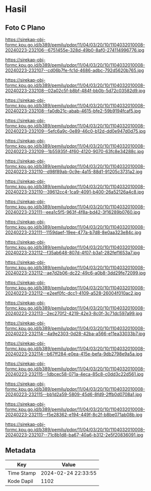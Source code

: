 # Hasil

## Foto C Plano

https://sirekap-obj-formc.kpu.go.id/b389/pemilu/pdpr/11/04/03/20/10/1104032010008-20240223-232106--6751455e-328d-49b0-8af0-274114996776.jpg

https://sirekap-obj-formc.kpu.go.id/b389/pemilu/pdpr/11/04/03/20/10/1104032010008-20240223-232107--cd06b7fe-fc1d-4686-adbc-792d5620b765.jpg

https://sirekap-obj-formc.kpu.go.id/b389/pemilu/pdpr/11/04/03/20/10/1104032010008-20240223-232108--02a02c5f-b8bf-484f-bb0b-5d72c03582d9.jpg

https://sirekap-obj-formc.kpu.go.id/b389/pemilu/pdpr/11/04/03/20/10/1104032010008-20240223-232108--fa0db21c-abab-4615-bfe2-59b9194fcaf5.jpg

https://sirekap-obj-formc.kpu.go.id/b389/pemilu/pdpr/11/04/03/20/10/1104032010008-20240223-232109--5efc6a9c-0e89-46c0-b12d-dd0e947d0d75.jpg

https://sirekap-obj-formc.kpu.go.id/b389/pemilu/pdpr/11/04/03/20/10/1104032010008-20240223-232109--1b55935f-4f60-4120-9070-63fc8e34288c.jpg

https://sirekap-obj-formc.kpu.go.id/b389/pemilu/pdpr/11/04/03/20/10/1104032010008-20240223-232110--d98f89ab-0c9e-4a15-88d1-91205c3731a2.jpg

https://sirekap-obj-formc.kpu.go.id/b389/pemilu/pdpr/11/04/03/20/10/1104032010008-20240223-232110--39612cc4-1ca9-4091-b400-26a52126a4c8.jpg

https://sirekap-obj-formc.kpu.go.id/b389/pemilu/pdpr/11/04/03/20/10/1104032010008-20240223-232111--eea1c5f5-963f-4f8a-bd42-3f16289b0760.jpg

https://sirekap-obj-formc.kpu.go.id/b389/pemilu/pdpr/11/04/03/20/10/1104032010008-20240223-232111--1159daef-19ee-477a-b7d8-8e0aa323e84c.jpg

https://sirekap-obj-formc.kpu.go.id/b389/pemilu/pdpr/11/04/03/20/10/1104032010008-20240223-232112--f35ab648-807d-4f07-b3a1-282fef1653a7.jpg

https://sirekap-obj-formc.kpu.go.id/b389/pemilu/pdpr/11/04/03/20/10/1104032010008-20240223-232112--ae7d2b06-dc22-49c6-a0b8-3dd29fe72099.jpg

https://sirekap-obj-formc.kpu.go.id/b389/pemilu/pdpr/11/04/03/20/10/1104032010008-20240223-232112--e2eef0fc-dcc1-4109-a528-26004f010ac2.jpg

https://sirekap-obj-formc.kpu.go.id/b389/pemilu/pdpr/11/04/03/20/10/1104032010008-20240223-232113--2ec270f2-4219-42e3-8c0f-3c71dc597a99.jpg

https://sirekap-obj-formc.kpu.go.id/b389/pemilu/pdpr/11/04/03/20/10/1104032010008-20240223-232114--4a9e2303-0d28-42ba-a566-e11ea33033b7.jpg

https://sirekap-obj-formc.kpu.go.id/b389/pemilu/pdpr/11/04/03/20/10/1104032010008-20240223-232114--b67ff284-e0ea-415e-befa-9db2798e9a5a.jpg

https://sirekap-obj-formc.kpu.go.id/b389/pemilu/pdpr/11/04/03/20/10/1104032010008-20240223-232115--1dbcec58-071a-4eca-85c8-c0dd3c22d561.jpg

https://sirekap-obj-formc.kpu.go.id/b389/pemilu/pdpr/11/04/03/20/10/1104032010008-20240223-232115--bb1d2a59-5809-45d6-8fd9-2ffb0d0708a1.jpg

https://sirekap-obj-formc.kpu.go.id/b389/pemilu/pdpr/11/04/03/20/10/1104032010008-20240223-232115--f5e28362-e194-449f-8c2f-b8be071ab08b.jpg

https://sirekap-obj-formc.kpu.go.id/b389/pemilu/pdpr/11/04/03/20/10/1104032010008-20240223-232107--71c8b1d8-ba67-40a6-b312-2e5f20836091.jpg


## Metadata

| Key        | Value               |
| ---------- | ------------------- |
| Time Stamp | 2024-02-24 22:33:55 |
| Kode Dapil | 1102                |



